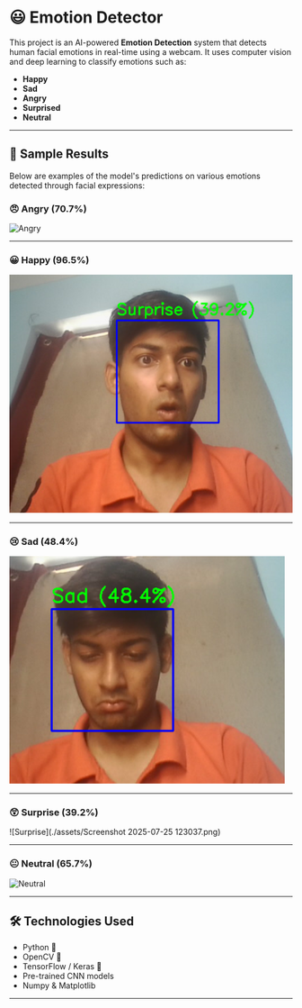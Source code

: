 # 😃 Emotion Detector

This project is an AI-powered **Emotion Detection** system that detects human facial emotions in real-time using a webcam. It uses computer vision and deep learning to classify emotions such as:

- **Happy**
- **Sad**
- **Angry**
- **Surprised**
- **Neutral**

---

## 📸 Sample Results

Below are examples of the model's predictions on various emotions detected through facial expressions:

### 😠 Angry (70.7%)
![Angry](./assets/Screenshot%202025-07-25%123238.png)

---

### 😀 Happy (96.5%)
![Happy](./assets/Screenshot%202025-07-25%20123037.png)

---

### 😢 Sad (48.4%)
![Sad](./assets/Screenshot%202025-07-25%20123100.png)

---

### 😲 Surprise (39.2%)
![Surprise](./assets/Screenshot 2025-07-25 123037.png)

---

### 😐 Neutral (65.7%)
![Neutral]([./assets/Screenshot%202025-07-25%20123238.png](https://github.com/Shreshthbajpai/Emotion-Detector/blob/main/assets/Screenshot%202025-07-25%20122914.png))

---

## 🛠 Technologies Used

- Python 🐍
- OpenCV 📸
- TensorFlow / Keras 🧠
- Pre-trained CNN models
- Numpy & Matplotlib

---
